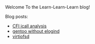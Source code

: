 Welcome To the Learn-Learn-Learn blog!

Blog posts:
* [CFI icall analysis](cfi_icall_analysis.md)
* [gentoo without elogind](gentoo_no_elogind.md)
* [virtiofsd](virtiofsd.md)
